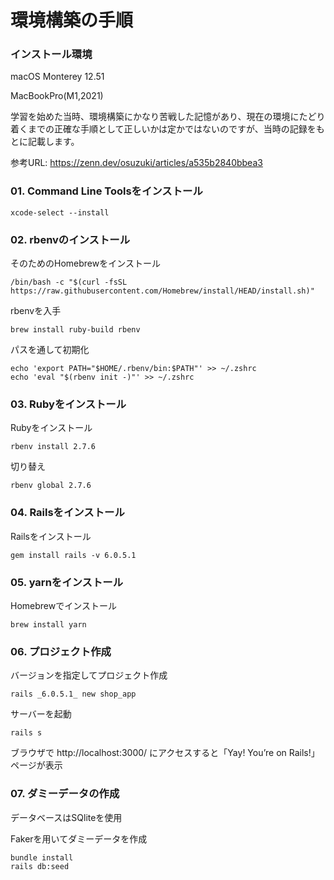 # 環境構築の手順
### インストール環境

macOS Monterey 12.51

MacBookPro(M1,2021)

学習を始めた当時、環境構築にかなり苦戦した記憶があり、現在の環境にたどり着くまでの正確な手順として正しいかは定かではないのですが、当時の記録をもとに記載します。

参考URL: https://zenn.dev/osuzuki/articles/a535b2840bbea3

### 01. Command Line Toolsをインストール
 
 ```
 xcode-select --install
 ```
 

### 02. rbenvのインストール

  そのためのHomebrewをインストール
  ```
  /bin/bash -c "$(curl -fsSL https://raw.githubusercontent.com/Homebrew/install/HEAD/install.sh)"
  ```
  rbenvを入手
  ```
  brew install ruby-build rbenv
  ```
  パスを通して初期化
  ```
  echo 'export PATH="$HOME/.rbenv/bin:$PATH"' >> ~/.zshrc
  echo 'eval "$(rbenv init -)"' >> ~/.zshrc
  ```
  
### 03. Rubyをインストール

  Rubyをインストール
  ```
  rbenv install 2.7.6
  ```
  切り替え
  ```
  rbenv global 2.7.6
  ```
  
### 04. Railsをインストール

  Railsをインストール
  ```
  gem install rails -v 6.0.5.1 
  ```
  
### 05. yarnをインストール

   Homebrewでインストール
   ```
   brew install yarn
   ```
   
### 06. プロジェクト作成

  バージョンを指定してプロジェクト作成
  ```
  rails _6.0.5.1_ new shop_app
  ```
  サーバーを起動
  ```
  rails s
  ```
  ブラウザで http://localhost:3000/ にアクセスすると「Yay! You’re on Rails!」ページが表示
  
### 07. ダミーデータの作成

  データベースはSQliteを使用
  
  Fakerを用いてダミーデータを作成
  ```
  bundle install
  rails db:seed  
  ```
  
